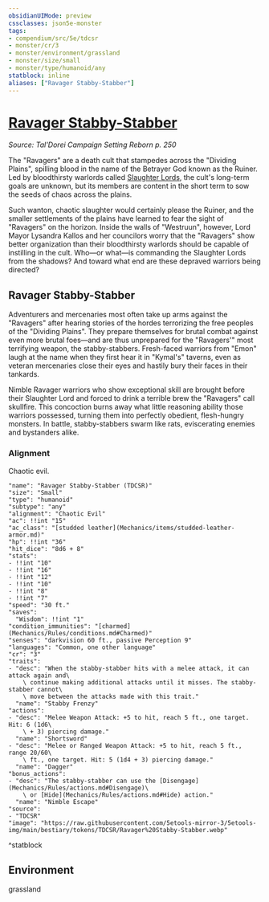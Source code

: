 ```yaml
---
obsidianUIMode: preview
cssclasses: json5e-monster
tags:
- compendium/src/5e/tdcsr
- monster/cr/3
- monster/environment/grassland
- monster/size/small
- monster/type/humanoid/any
statblock: inline
aliases: ["Ravager Stabby-Stabber"]
---
```

# [Ravager Stabby-Stabber](Mechanics\bestiary\humanoid/ravager-stabby-stabber-tdcsr.md)
*Source: Tal'Dorei Campaign Setting Reborn p. 250*  

The "Ravagers" are a death cult that stampedes across the "Dividing Plains", spilling blood in the name of the Betrayer God known as the Ruiner. Led by bloodthirsty warlords called [Slaughter Lords](Mechanics/bestiary/humanoid/ravager-slaughter-lord-tdcsr.md), the cult's long-term goals are unknown, but its members are content in the short term to sow the seeds of chaos across the plains.

Such wanton, chaotic slaughter would certainly please the Ruiner, and the smaller settlements of the plains have learned to fear the sight of "Ravagers" on the horizon. Inside the walls of "Westruun", however, Lord Mayor Lysandra Kallos and her councilors worry that the "Ravagers" show better organization than their bloodthirsty warlords should be capable of instilling in the cult. Who—or what—is commanding the Slaughter Lords from the shadows? And toward what end are these depraved warriors being directed?

## Ravager Stabby-Stabber

Adventurers and mercenaries most often take up arms against the "Ravagers" after hearing stories of the hordes terrorizing the free peoples of the "Dividing Plains". They prepare themselves for brutal combat against even more brutal foes—and are thus unprepared for the "Ravagers'" most terrifying weapon, the stabby-stabbers. Fresh-faced warriors from "Emon" laugh at the name when they first hear it in "Kymal's" taverns, even as veteran mercenaries close their eyes and hastily bury their faces in their tankards.

Nimble Ravager warriors who show exceptional skill are brought before their Slaughter Lord and forced to drink a terrible brew the "Ravagers" call skullfire. This concoction burns away what little reasoning ability those warriors possessed, turning them into perfectly obedient, flesh-hungry monsters. In battle, stabby-stabbers swarm like rats, eviscerating enemies and bystanders alike.

### Alignment

Chaotic evil.

```statblock
"name": "Ravager Stabby-Stabber (TDCSR)"
"size": "Small"
"type": "humanoid"
"subtype": "any"
"alignment": "Chaotic Evil"
"ac": !!int "15"
"ac_class": "[studded leather](Mechanics/items/studded-leather-armor.md)"
"hp": !!int "36"
"hit_dice": "8d6 + 8"
"stats":
- !!int "10"
- !!int "16"
- !!int "12"
- !!int "10"
- !!int "8"
- !!int "7"
"speed": "30 ft."
"saves":
  "Wisdom": !!int "1"
"condition_immunities": "[charmed](Mechanics/Rules/conditions.md#Charmed)"
"senses": "darkvision 60 ft., passive Perception 9"
"languages": "Common, one other language"
"cr": "3"
"traits":
- "desc": "When the stabby-stabber hits with a melee attack, it can attack again and\
    \ continue making additional attacks until it misses. The stabby-stabber cannot\
    \ move between the attacks made with this trait."
  "name": "Stabby Frenzy"
"actions":
- "desc": "Melee Weapon Attack: +5 to hit, reach 5 ft., one target. Hit: 6 (1d6\
    \ + 3) piercing damage."
  "name": "Shortsword"
- "desc": "Melee or Ranged Weapon Attack: +5 to hit, reach 5 ft., range 20/60\
    \ ft., one target. Hit: 5 (1d4 + 3) piercing damage."
  "name": "Dagger"
"bonus_actions":
- "desc": "The stabby-stabber can use the [Disengage](Mechanics/Rules/actions.md#Disengage)\
    \ or [Hide](Mechanics/Rules/actions.md#Hide) action."
  "name": "Nimble Escape"
"source":
- "TDCSR"
"image": "https://raw.githubusercontent.com/5etools-mirror-3/5etools-img/main/bestiary/tokens/TDCSR/Ravager%20Stabby-Stabber.webp"
```
^statblock

## Environment

grassland